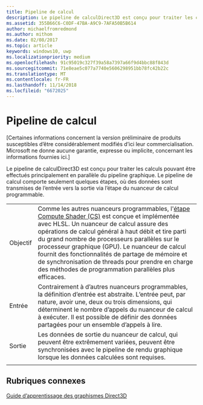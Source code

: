 ```yaml
---
title: Pipeline de calcul
description: Le pipeline de calculDirect3D est conçu pour traiter les calculs pouvant être effectués principalement en parallèle du pipeline graphique.
ms.assetid: 355B66C6-C0DF-47BA-A9C9-7AFA50B5B614
author: michaelfromredmond
ms.author: mithom
ms.date: 02/08/2017
ms.topic: article
keywords: windows10, uwp
ms.localizationpriority: medium
ms.openlocfilehash: 91c95019c327f39a58a7397a66f9d4bbc88f843d
ms.sourcegitcommit: 71e8eae5c077a7740e5606298951bb78fc42b22c
ms.translationtype: MT
ms.contentlocale: fr-FR
ms.lasthandoff: 11/14/2018
ms.locfileid: "6672025"
---
```

# <a name="compute-pipeline"></a>Pipeline de calcul


\[Certaines informations concernent la version préliminaire de produits susceptibles d’être considérablement modifiés d’ici leur commercialisation. Microsoft ne donne aucune garantie, expresse ou implicite, concernant les informations fournies ici.\]


Le pipeline de calculDirect3D est conçu pour traiter les calculs pouvant être effectués principalement en parallèle du pipeline graphique. Le pipeline de calcul comporte seulement quelques étapes, où des données sont transmises de l’entrée vers la sortie via l’étape du nuanceur de calcul programmable.

| | |
|-|-|
|Objectif|Comme les autres nuanceurs programmables, l'[étape Compute Shader (CS)](compute-shader-stage--cs-.md) est conçue et implémentée avec HLSL. Un nuanceur de calcul assure des opérations de calcul général à haut débit et tire parti du grand nombre de processeurs parallèles sur le processeur graphique (GPU). Le nuanceur de calcul fournit des fonctionnalités de partage de mémoire et de synchronisation de threads pour prendre en charge des méthodes de programmation parallèles plus efficaces.|
|Entrée|Contrairement à d’autres nuanceurs programmables, la définition d’entrée est abstraite. L’entrée peut, par nature, avoir une, deux ou trois dimensions, qui déterminent le nombre d’appels du nuanceur de calcul à exécuter. Il est possible de définir des données partagées pour un ensemble d’appels à lire.|
|Sortie|Les données de sortie du nuanceur de calcul, qui peuvent être extrêmement variées, peuvent être synchronisées avec le pipeline de rendu graphique lorsque les données calculées sont requises.|
| | |




<!---
<table>
<colgroup>
<col width="50%" />
<col width="50%" />
</colgroup>
<tbody>
<tr class="odd">
<td align="left">Purpose</td>
<td align="left">Like other programmable shaders, <a href="#compute-shader-stage--cs-.md">Compute Shader (CS) stage</a> is designed and implemented with HLSL. A compute shader provides high-speed general purpose computing and takes advantage of the large numbers of parallel processors on the graphics processing unit (GPU). The compute shader provides memory sharing and thread synchronization features to allow more effective parallel programming methods.</td>
</tr>
<tr class="even">
<td align="left">Input</td>
<td align="left">Unlike other programmable shaders, the definition of input is abstract. The input can be one, two or three-dimensional in nature, determining the number of invocations of the compute shader to execute. It is possible to define shared data for one set of invocations to read.</td>
</tr>
<tr class="odd">
<td align="left">Output</td>
<td align="left">Output data from the compute shader, which can be highly varied, can be synchronized with the graphics rendering pipeline when the computed data is required.</td>
</tr>
</tbody>
</table>
-->

## <a name="span-idrelated-topicsspanrelated-topics"></a><span id="related-topics"></span>Rubriques connexes


[Guide d’apprentissage des graphismes Direct3D](index.md)

 

 
